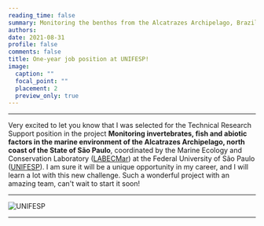 ```yaml
--- 
reading_time: false
summary: Monitoring the benthos from the Alcatrazes Archipelago, Brazil
authors:
date: 2021-08-31
profile: false
comments: false
title: One-year job position at UNIFESP!
image:
  caption: ""
  focal_point: ""
  placement: 2
  preview_only: true
---
```

---

Very excited to let you know that I was selected for the Technical Research Support position in the project **Monitoring invertebrates, fish and abiotic factors in the 
marine environment of the Alcatrazes Archipelago, north coast of the State of São Paulo**, coordinated by the Marine Ecology and Conservation Laboratory ([LABECMar](https://www.instagram.com/labecmar_unifesp/?hl=en)) at the Federal University of São Paulo ([UNIFESP](https://www.unifesp.br/campus/san7/)). I am sure it will be a unique opportunity in my career, and I will learn a lot with this new challenge. Such a wonderful project with an amazing team, can't wait to start it soon! 


---
![UNIFESP](https://raw.githubusercontent.com/rosanafcunha/rosanafcunha/master/content/post/unifesp/featured.jpeg "UNIFESP")

---
